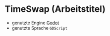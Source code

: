 # TimeSwap (Arbeitstitel)

- genutzte Engine [Godot](https://godotengine.org/)
- genutzte Sprache `GDScript`
